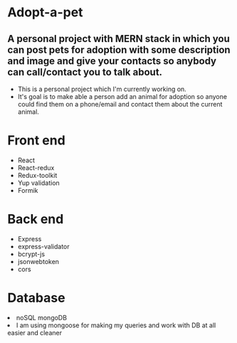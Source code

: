 # Adopt-a-pet
<h2>A personal project with MERN stack in which you can post pets for adoption with some description and image and give your contacts so anybody can call/contact you to talk about.</h2>
<ul>
<li>This is a personal project which I'm currently working on.</li>
<li>It's goal is to make able a person add an animal for adoption so anyone could find them on a phone/email and contact them about the current animal.</li>
</ul>

<h1>Front end</h1>
<ul>
<li>React</li>
<li>React-redux</li>
<li>Redux-toolkit</li>
<li>Yup validation</li>
<li>Formik</li>
</ul>

<h1>Back end</h1>
<ul>
<li>Express</li>
<li>express-validator</li>
<li>bcrypt-js</li>
<li>jsonwebtoken</li>
<li>cors</li>
</ul>

<h1>Database</h1>
<li>noSQL mongoDB</li>
<li>I am using mongoose for making my queries and work with DB at all easier and cleaner </li>

